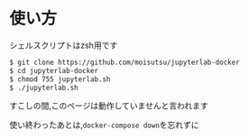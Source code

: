 # 使い方

シェルスクリプトはzsh用です

```bash
$ git clone https://github.com/moisutsu/jupyterlab-docker
$ cd jupyterlab-docker
$ chmod 755 jupyterlab.sh
$ ./jupyterlab.sh
```

すこしの間,このページは動作していませんと言われます

使い終わったあとは,`docker-compose down`を忘れずに
